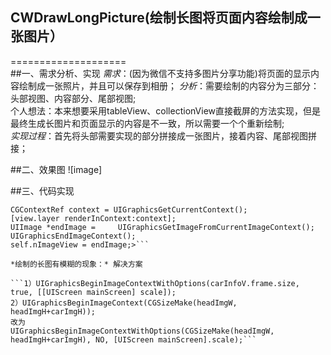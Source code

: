 ## CWDrawLongPicture(绘制长图将页面内容绘制成一张图片）
====================<br>
##一、需求分析、实现
*需求*：(因为微信不支持多图片分享功能)将页面的显示内容绘制成一张照片，并且可以保存到相册；
*分析*：需要绘制的内容分为三部分：头部视图、内容部分、尾部视图;<br>个人想法：本来想要采用tableView、collectionView直接截屏的方法实现，但是最终生成长图片和页面显示的内容是不一致，所以需要一个个重新绘制;<br>
*实现过程*：首先将头部需要实现的部分拼接成一张图片，接着内容、尾部视图拼接；


##二、效果图
![image]



##三、代码实现

```<UIGraphicsBeginImageContextWithOptions(view.frame.size, YES, 1.0);   
CGContextRef context = UIGraphicsGetCurrentContext();   
[view.layer renderInContext:context];  
UIImage *endImage =     UIGraphicsGetImageFromCurrentImageContext();  
UIGraphicsEndImageContext();  
self.nImageView = endImage;>```

*绘制的长图有模糊的现象：* 解决方案

```1）UIGraphicsBeginImageContextWithOptions(carInfoV.frame.size, true, [[UIScreen mainScreen] scale]);
2）UIGraphicsBeginImageContext(CGSizeMake(headImgW, headImgH+carImgH));
改为
UIGraphicsBeginImageContextWithOptions(CGSizeMake(headImgW, headImgH+carImgH), NO, [UIScreen mainScreen].scale);```





